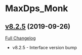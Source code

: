 # MaxDps_Monk

## [v8.2.5](https://github.com/kaminaris/MaxDps-Monk/tree/v8.2.5) (2019-09-26)
[Full Changelog](https://github.com/kaminaris/MaxDps-Monk/compare/v8.2.1...v8.2.5)

- v8.2.5 - Interface version bump  
